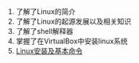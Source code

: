 1. 了解了Linux的简介
2. 了解了Linux的起源发展以及相关知识
3. 了解了shell解释器
4. 掌握了在VirtualBox中安装linux系统
5. [Linux安装及基本命令](Linux安装及基本命令.md)
